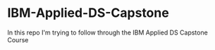 # IBM-Applied-DS-Capstone
In this repo I'm trying to follow through the IBM Applied DS Capstone Course
